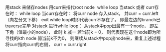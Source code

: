 用stack 来储存nodes
用curr来指代root node
​
while loop 当stack 或者 curr存在时：
while loop 当curr存在时：
将curr node 存入stack， 并curr = curr.left（向左分叉下移）
exit while loop时即代表curr不存在了， 即最左边的branch已traverse完毕
对stack 进行while loop：
从stack中pop出最有一个node， 即左下角（值最小的node）， 此时 k 减一
若当前k = 0， 则代表现在这个node即为所寻找的kth node
弱当前k不为0， 则继续从stack中pop出node来，重复上述过程
将curr指向curr的右侧， curr = curr.right